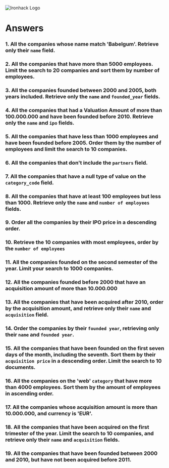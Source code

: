 ![Ironhack Logo](https://i.imgur.com/1QgrNNw.png)

# Answers

### 1. All the companies whose name match 'Babelgum'. Retrieve only their `name` field.

<!--import { MongoClient } from 'mongodb';

/*
 * Requires the MongoDB Node.js Driver
 * https://mongodb.github.io/node-mongodb-native
 */

const filter = {
  'name': 'Babelgum'
};
const projection = {
  'name': 1,
  '_id': 0
};

const client = await MongoClient.connect(
  'mongodb://localhost:27017/',
  { useNewUrlParser: true, useUnifiedTopology: true }
);
const coll = client.db('companiesDB').collection('companies');
const cursor = coll.find(filter, { projection });
const result = await cursor.toArray();
await client.close();-->

### 2. All the companies that have more than 5000 employees. Limit the search to 20 companies and sort them by **number of employees**.

<!-- /*
 * Requires the MongoDB Node.js Driver
 * https://mongodb.github.io/node-mongodb-native
 */

const filter = {
  'number_of_employees': {
    '$gt': 5000
  }
};
const sort = {
  'number_of_employees': 1
};
const limit = 20;

const client = await MongoClient.connect(
  'mongodb://localhost:27017/',
  { useNewUrlParser: true, useUnifiedTopology: true }
);
const coll = client.db('companiesDB').collection('companies');
const cursor = coll.find(filter, { sort, limit });
const result = await cursor.toArray();
await client.close(); -->

### 3. All the companies founded between 2000 and 2005, both years included. Retrieve only the `name` and `founded_year` fields.

<!-- /*
 * Requires the MongoDB Node.js Driver
 * https://mongodb.github.io/node-mongodb-native
 */

const filter = {
  '$and': [
    {
      'founded_year': {
        '$gte': 2000
      }
    }, {
      'founded_year': {
        '$lte': 2005
      }
    }
  ]
};
const projection = {
  '_id': 0,
  'name': 1,
  'founded_year': 1
};

const client = await MongoClient.connect(
  'mongodb://localhost:27017/',
  { useNewUrlParser: true, useUnifiedTopology: true }
);
const coll = client.db('companiesDB').collection('companies');
const cursor = coll.find(filter, { projection });
const result = await cursor.toArray();
await client.close(); -->

### 4. All the companies that had a Valuation Amount of more than 100.000.000 and have been founded before 2010. Retrieve only the `name` and `ipo` fields.

<!-- /*
 * Requires the MongoDB Node.js Driver
 * https://mongodb.github.io/node-mongodb-native
 */

const filter = {
  '$and': [
    {
      'ipo.valuation_amount': {
        '$gt': 100000000
      }
    }, {
      'founded_year': {
        '$lt': 2010
      }
    }
  ]
};
const projection = {
  'ipo': 1,
  'name': 1,
  '_id': 0
};

const client = await MongoClient.connect(
  'mongodb://localhost:27017/',
  { useNewUrlParser: true, useUnifiedTopology: true }
);
const coll = client.db('Companies_DB').collection('companies');
const cursor = coll.find(filter, { projection });
const result = await cursor.toArray();
await client.close(); -->

### 5. All the companies that have less than 1000 employees and have been founded before 2005. Order them by the number of employees and limit the search to 10 companies.

<!-- /*
 * Requires the MongoDB Node.js Driver
 * https://mongodb.github.io/node-mongodb-native
 */

const filter = {
  '$and': [
    {
      'number_of_employees': {
        '$lt': 1000
      }
    }, {
      'founded_year': {
        '$lt': 2005
      }
    }
  ]
};
const sort = {
  'number_of_employees': 1
};
const limit = 10;

const client = await MongoClient.connect(
  'mongodb://localhost:27017/',
  { useNewUrlParser: true, useUnifiedTopology: true }
);
const coll = client.db('Companies_DB').collection('companies');
const cursor = coll.find(filter, { sort, limit });
const result = await cursor.toArray();
await client.close(); -->

### 6. All the companies that don't include the `partners` field.

<!-- /*
 * Requires the MongoDB Node.js Driver
 * https://mongodb.github.io/node-mongodb-native
 */

const filter = {
  'partners': {
    '$exists': false
  }
};

const client = await MongoClient.connect(
  'mongodb://localhost:27017/',
  { useNewUrlParser: true, useUnifiedTopology: true }
);
const coll = client.db('Companies_DB').collection('companies');
const cursor = coll.find(filter);
const result = await cursor.toArray();
await client.close(); -->

### 7. All the companies that have a null type of value on the `category_code` field.

<!-- /*
 * Requires the MongoDB Node.js Driver
 * https://mongodb.github.io/node-mongodb-native
 */

const filter = {
  'category_code': null
};

const client = await MongoClient.connect(
  'mongodb://localhost:27017/',
  { useNewUrlParser: true, useUnifiedTopology: true }
);
const coll = client.db('Companies_DB').collection('companies');
const cursor = coll.find(filter);
const result = await cursor.toArray();
await client.close(); -->

### 8. All the companies that have at least 100 employees but less than 1000. Retrieve only the `name` and `number of employees` fields.

<!-- /*
 * Requires the MongoDB Node.js Driver
 * https://mongodb.github.io/node-mongodb-native
 */

const filter = {
  '$and': [
    {
      'number_of_employees': {
        '$gte': 100
      }
    }, {
      'number_of_employees': {
        '$lt': 1000
      }
    }
  ]
};
const projection = {
  'name': 1,
  'number_of_employees': 1,
  '_id': 0
};

const client = await MongoClient.connect(
  'mongodb://localhost:27017/',
  { useNewUrlParser: true, useUnifiedTopology: true }
);
const coll = client.db('Companies_DB').collection('companies');
const cursor = coll.find(filter, { projection });
const result = await cursor.toArray();
await client.close(); -->

### 9. Order all the companies by their IPO price in a descending order.

<!-- /*
 * Requires the MongoDB Node.js Driver
 * https://mongodb.github.io/node-mongodb-native
 */

const filter = {};
const sort = {
  'ipo.valuation_amount': -1
};

const client = await MongoClient.connect(
  'mongodb://localhost:27017/',
  { useNewUrlParser: true, useUnifiedTopology: true }
);
const coll = client.db('Companies_DB').collection('companies');
const cursor = coll.find(filter, { sort });
const result = await cursor.toArray();
await client.close(); -->

### 10. Retrieve the 10 companies with most employees, order by the `number of employees`

<!-- /*
 * Requires the MongoDB Node.js Driver
 * https://mongodb.github.io/node-mongodb-native
 */

const filter = {};
const sort = {
  'number_of_employees': -1
};
const limit = 10;

const client = await MongoClient.connect(
  'mongodb://localhost:27017/',
  { useNewUrlParser: true, useUnifiedTopology: true }
);
const coll = client.db('Companies_DB').collection('companies');
const cursor = coll.find(filter, { sort, limit });
const result = await cursor.toArray();
await client.close(); -->

### 11. All the companies founded on the second semester of the year. Limit your search to 1000 companies.

<!-- /*
 * Requires the MongoDB Node.js Driver
 * https://mongodb.github.io/node-mongodb-native
 */

const filter = {
  'founded_month': {
    '$gte': 6
  }
};
const limit = 1000;

const client = await MongoClient.connect(
  'mongodb://localhost:27017/',
  { useNewUrlParser: true, useUnifiedTopology: true }
);
const coll = client.db('Companies_DB').collection('companies');
const cursor = coll.find(filter, { limit });
const result = await cursor.toArray();
await client.close(); -->

### 12. All the companies founded before 2000 that have an acquisition amount of more than 10.000.000

<!-- /*
 * Requires the MongoDB Node.js Driver
 * https://mongodb.github.io/node-mongodb-native
 */

const filter = {
  '$and': [
    {
      'founded_year': {
        '$lt': 2000
      }
    }, {
      'acquisition.price_amount': {
        '$gt': 10000000
      }
    }
  ]
};

const client = await MongoClient.connect(
  'mongodb://localhost:27017/',
  { useNewUrlParser: true, useUnifiedTopology: true }
);
const coll = client.db('Companies_DB').collection('companies');
const cursor = coll.find(filter, { limit });
const result = await cursor.toArray();
await client.close(); -->

### 13. All the companies that have been acquired after 2010, order by the acquisition amount, and retrieve only their `name` and `acquisition` field.

<!-- /*
 * Requires the MongoDB Node.js Driver
 * https://mongodb.github.io/node-mongodb-native
 */

const filter = {
  'acquisition.acquired_year': {
    '$gt': 2010
  }
};
const projection = {
  'name': 1,
  'acquisition': 1,
  '_id': 0
};
const sort = {
  'acquisition.price_amount': -1
};

const client = await MongoClient.connect(
  'mongodb://localhost:27017/',
  { useNewUrlParser: true, useUnifiedTopology: true }
);
const coll = client.db('Companies_DB').collection('companies');
const cursor = coll.find(filter, { projection, sort, limit });
const result = await cursor.toArray();
await client.close(); -->

### 14. Order the companies by their `founded year`, retrieving only their `name` and `founded year`.

<!-- /*
 * Requires the MongoDB Node.js Driver
 * https://mongodb.github.io/node-mongodb-native
 */

const filter = {};
const projection = {
  'name': 1,
  'founded_year': 1,
  '_id': 0
};
const sort = {
  'founded_year': 1
};

const client = await MongoClient.connect(
  'mongodb://localhost:27017/',
  { useNewUrlParser: true, useUnifiedTopology: true }
);
const coll = client.db('Companies_DB').collection('companies');
const cursor = coll.find(filter, { projection, sort, limit });
const result = await cursor.toArray();
await client.close(); -->

### 15. All the companies that have been founded on the first seven days of the month, including the seventh. Sort them by their `acquisition price` in a descending order. Limit the search to 10 documents.

<!-- /*
 * Requires the MongoDB Node.js Driver
 * https://mongodb.github.io/node-mongodb-native
 */

const filter = {
  'founded_day': {
    '$lte': 7
  }
};
const sort = {
  'acquisition.price_amount': -1
};
const limit = 10;

const client = await MongoClient.connect(
  'mongodb://localhost:27017/',
  { useNewUrlParser: true, useUnifiedTopology: true }
);
const coll = client.db('Companies_DB').collection('companies');
const cursor = coll.find(filter, { sort, limit });
const result = await cursor.toArray();
await client.close(); -->

### 16. All the companies on the 'web' `category` that have more than 4000 employees. Sort them by the amount of employees in ascending order.

<!-- /*
 * Requires the MongoDB Node.js Driver
 * https://mongodb.github.io/node-mongodb-native
 */

const filter = {
  '$and': [
    {
      'category_code': 'web'
    }, {
      'number_of_employees': {
        '$gt': 4000
      }
    }
  ]
};
const sort = {
  'number_of_employees': 1
};

const client = await MongoClient.connect(
  'mongodb://localhost:27017/',
  { useNewUrlParser: true, useUnifiedTopology: true }
);
const coll = client.db('Companies_DB').collection('companies');
const cursor = coll.find(filter, { sort });
const result = await cursor.toArray();
await client.close(); -->

### 17. All the companies whose acquisition amount is more than 10.000.000, and currency is 'EUR'.

<!-- /*
 * Requires the MongoDB Node.js Driver
 * https://mongodb.github.io/node-mongodb-native
 */

const filter = {
  '$and': [
    {
      'acquisition.price_amount': {
        '$gt': 10000000
      }
    }, {
      'acquisition.price_currency_code': 'EUR'
    }
  ]
};

const client = await MongoClient.connect(
  'mongodb://localhost:27017/',
  { useNewUrlParser: true, useUnifiedTopology: true }
);
const coll = client.db('Companies_DB').collection('companies');
const cursor = coll.find(filter);
const result = await cursor.toArray();
await client.close(); -->

### 18. All the companies that have been acquired on the first trimester of the year. Limit the search to 10 companies, and retrieve only their `name` and `acquisition` fields.

<!-- /*
 * Requires the MongoDB Node.js Driver
 * https://mongodb.github.io/node-mongodb-native
 */

const filter = {
  'acquisition.acquired_month': {
    '$lte': 3
  }
};
const projection = {
  'name': 1,
  'acquisition': 1,
  '_id': 0
};
const limit = 10;

const client = await MongoClient.connect(
  'mongodb://localhost:27017/',
  { useNewUrlParser: true, useUnifiedTopology: true }
);
const coll = client.db('Companies_DB').collection('companies');
const cursor = coll.find(filter, { projection, limit });
const result = await cursor.toArray();
await client.close(); -->

### 19. All the companies that have been founded between 2000 and 2010, but have not been acquired before 2011.

<!-- /*
 * Requires the MongoDB Node.js Driver
 * https://mongodb.github.io/node-mongodb-native
 */

const filter = {
  '$and': [
    {
      'founded_year': {
        '$gte': 2000
      }
    }, {
      'founded_year': {
        '$lte': 2010
      }
    }, {
      'acquisition.acquired_year': {
        '$gte': 2011
      }
    }
  ]
};

const client = await MongoClient.connect(
  'mongodb://localhost:27017/',
  { useNewUrlParser: true, useUnifiedTopology: true }
);
const coll = client.db('Companies_DB').collection('companies');
const cursor = coll.find(filter);
const result = await cursor.toArray();
await client.close(); -->
